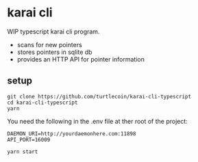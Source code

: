 # karai cli

WIP typescript karai cli program. 
- scans for new pointers
- stores pointers in sqlite db
- provides an HTTP API for pointer information

## setup

```
git clone https://github.com/turtlecoin/karai-cli-typescript
cd karai-cli-typescript
yarn
```

You need the following in the .env file at ther root of the project:

```
DAEMON_URI=http://yourdaemonhere.com:11898
API_PORT=16009
```

```
yarn start
```
